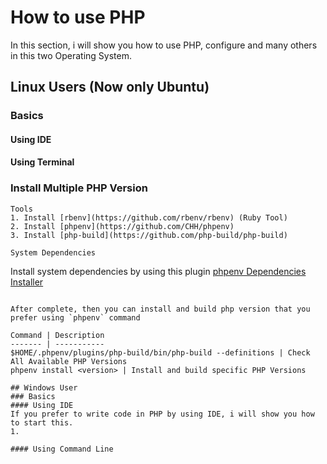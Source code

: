 # How to use PHP
In this section, i will show you how to use PHP, configure and many others in this two Operating System.

## Linux Users (Now only Ubuntu)
### Basics
#### Using IDE
#### Using Terminal
### Install Multiple PHP Version
```
Tools
1. Install [rbenv](https://github.com/rbenv/rbenv) (Ruby Tool)
2. Install [phpenv](https://github.com/CHH/phpenv)
3. Install [php-build](https://github.com/php-build/php-build)

System Dependencies
```
Install system dependencies by using this plugin [phpenv Dependencies Installer](https://github.com/rogeriopradoj/phpenv-common-deps-install)
```

After complete, then you can install and build php version that you prefer using `phpenv` command

Command | Description
------- | -----------
$HOME/.phpenv/plugins/php-build/bin/php-build --definitions | Check All Available PHP Versions
phpenv install <version> | Install and build specific PHP Versions 

## Windows User
### Basics
#### Using IDE
If you prefer to write code in PHP by using IDE, i will show you how to start this.
1. 

#### Using Command Line